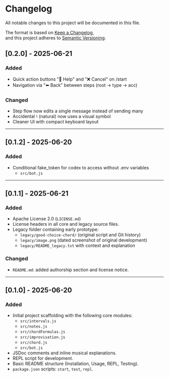 # Changelog

All notable changes to this project will be documented in this file.

The format is based on [Keep a Changelog](https://keepachangelog.com/en/1.1.0/),  
and this project adheres to [Semantic Versioning](https://semver.org/).

## [0.2.0] - 2025-06-21

### Added
- Quick action buttons "📖 Help" and "❌ Cancel" on /start
- Navigation via "⬅️ Back" between steps (root → type → acc)

### Changed
- Step flow now edits a single message instead of sending many
- Accidental ♮ (natural) now uses a visual symbol
- Cleaner UI with compact keyboard layout

---

## [0.1.2] - 2025-06-20

### Added
- Conditional fake_token for codex to access without .env variables
  - `src/bot.js`
  
---

## [0.1.1] - 2025-06-21

### Added
- Apache License 2.0 (`LICENSE.md`)
- License headers in all core and legacy source files.
- Legacy folder containing early prototype:
  - `legacy/good-choice-chord/` (original script and Git history)
  - `legacy/image.png` (dated screenshot of original development)
  - `legacy/README_legacy.txt` with context and explanation

### Changed
- `README.md`: added authorship section and license notice.

---

## [0.1.0] - 2025-06-20

### Added
- Initial project scaffolding with the following core modules:
  - `src/intervals.js`
  - `src/notes.js`
  - `src/chordFormulas.js`
  - `src/improvisation.js`
  - `src/chord.js`
  - `src/bot.js`
- JSDoc comments and inline musical explanations.
- REPL script for development.
- Basic README structure (Installation, Usage, REPL, Testing).
- `package.json` scripts: `start`, `test`, `repl`.


